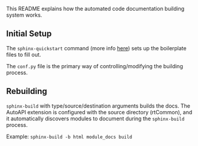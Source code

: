 This README explains how the automated code documentation building system works.

## Initial Setup
The `sphinx-quickstart` command (more info
[here](https://sphinx-rtd-tutorial.readthedocs.io/en/latest/sphinx-quickstart.html#quickstart))
sets up the boilerplate files to fill out.

The `conf.py` file is the primary way of controlling/modifying the building
process.

## Rebuilding
`sphinx-build` with type/source/destination arguments builds the docs. The
AutoAPI extension is configured with the source directory (rtCommon), and it
automatically discovers modules to document during the `sphinx-build` process.

Example: `sphinx-build -b html module_docs build`
